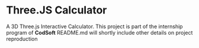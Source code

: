 # Three.JS Calculator 

A 3D Three.js Interactive Calculator. This project is part of the internship program of **CodSoft**
README.md will shortly include other details on project reproduction
